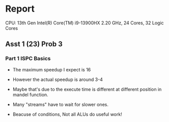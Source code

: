 # Report

CPU:
13th Gen Intel(R) Core(TM) i9-13900HX 2.20 GHz, 24 Cores, 32 Logic Cores

## Asst 1 (23) Prob 3

### Part 1 ISPC Basics

- The maximum speedup I expect is 16
- However the actual speedup is around 3-4

- Maybe that's due to the execute time is different at different position in mandel function.
- Many "streams" have to wait for slower ones.
- Beacuse of conditions, Not all ALUs do useful work!
